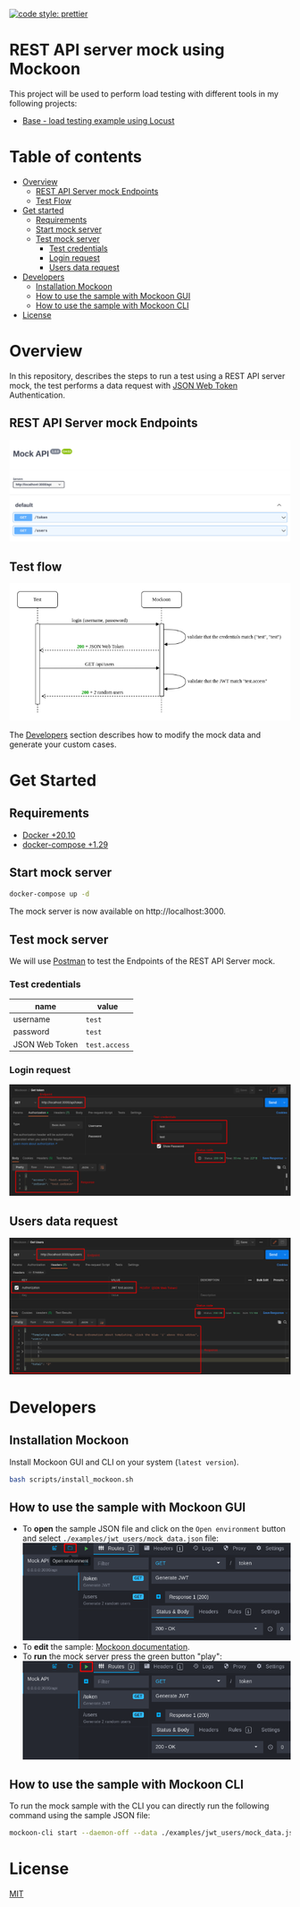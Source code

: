 [![code style: prettier](https://img.shields.io/badge/code_style-prettier-ff69b4.svg?style=flat-square)](https://github.com/prettier/prettier)

# REST API server mock using Mockoon

This project will be used to perform load testing with different tools in my following projects:

- [Base - load testing example using Locust](https://github.com/eccanto/base-locust-load-test)

# Table of contents

* [Overview](#overview)
  * [REST API Server mock Endpoints](#rest-api-server-mock-endpoints)
  * [Test Flow](#test-flow)
* [Get started](#get-started)
  * [Requirements](#requirements)
  * [Start mock server](#start-mock-server)
  * [Test mock server](#test-mock-server)
    * [Test credentials](#test-credentials)
    * [Login request](#login-request)
    * [Users data request](#users-data-request)
* [Developers](#developers)
  * [Installation Mockoon](#installation-mockoon)
  * [How to use the sample with Mockoon GUI](#how-to-use-the-sample-with-mockoon-gui)
  * [How to use the sample with Mockoon CLI](#how-to-use-the-sample-with-mockoon-cli)
* [License](#license)

# Overview

In this repository, describes the steps to run a test using a REST API server mock, the test performs a data request
with [JSON Web Token](https://www.rfc-editor.org/rfc/rfc7519) Authentication.

## REST API Server mock Endpoints

![Swagger.io](documentation/images/swagger.png)

## Test flow

![Swagger.io](documentation/diagrams/test_flow.png)

The [Developers](#developers) section describes how to modify the mock data and generate your custom cases.

# Get Started

## Requirements

- [Docker +20.10](https://docs.docker.com/engine/install/ubuntu/)
- [docker-compose +1.29](https://docs.docker.com/desktop/install/linux-install/)

## Start mock server

```bash
docker-compose up -d
```

The mock server is now available on http://localhost:3000.

## Test mock server

We will use [Postman](https://www.postman.com/) to test the Endpoints of the REST API Server mock.

### Test credentials

| name           | value         |
|----------------|---------------|
| username       | `test`        |
| password       | `test`        |
| JSON Web Token | `test.access` |

### Login request

![Login request](documentation/images/login_request.png)

## Users data request

![Users data request](documentation/images/users_data_request.png)

# Developers

## Installation Mockoon

Install Mockoon GUI and CLI on your system (`latest version`).

```bash
bash scripts/install_mockoon.sh
```

## How to use the sample with Mockoon GUI

- To **open** the sample JSON file and click on the `Open environment` button and select `./examples/jwt_users/mock_data.json`
  file:
  ![Login request](documentation/images/open_sample_mockoon.png)
- To **edit** the sample: [Mockoon documentation](https://mockoon.com/docs/latest/gui-cheat-sheet/).
- To **run** the mock server press the green button "play":
  ![Login request](documentation/images/run_server_mockoon.png)

## How to use the sample with Mockoon CLI

To run the mock sample with the CLI you can directly run the following command using the sample JSON file:

```bash
mockoon-cli start --daemon-off --data ./examples/jwt_users/mock_data.json
```

# License

[MIT](./LICENSE)
